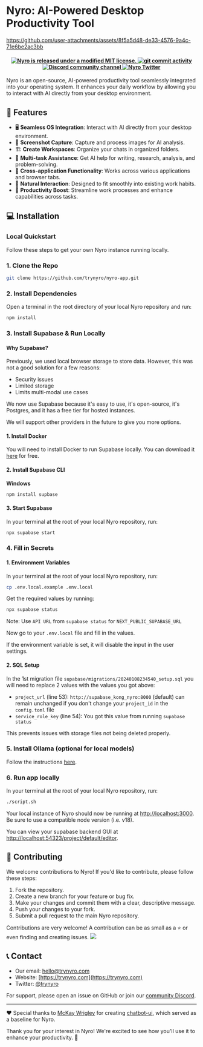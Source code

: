 # Nyro: AI-Powered Desktop Productivity Tool



https://github.com/user-attachments/assets/8f5a5d48-de33-4576-9a4c-71e6be2ac3bb


<h4 align="center">
  <a href="https://github.com/trynyro/nyro-app/blob/main/LICENSE">
    <img src="https://img.shields.io/badge/license-MIT-blue.svg" alt="Nyro is released under a modified MIT license." />
  </a>
  <a href="https://github.com/trynyro/nyro-app/issues">
    <img src="https://img.shields.io/github/commit-activity/m/trynyro/nyro-app" alt="git commit activity" />
  </a>
  <a href="https://discord.gg/eQ5JRUVCgp">
    <img src="https://img.shields.io/badge/chat-on%20Discord-darkblue" alt="Discord community channel" />
  </a>
  <a href="https://x.com/trynyro">
    <img src="https://img.shields.io/twitter/follow/infisical?label=Follow" alt="Nyro Twitter" />
  </a>
</h4>
Nyro is an open-source, AI-powered productivity tool seamlessly integrated into your operating system. It enhances your daily workflow by allowing you to interact with AI directly from your desktop environment.

## 🚀 Features

- 🖥️ **Seamless OS Integration**: Interact with AI directly from your desktop environment.
- 📸 **Screenshot Capture**: Capture and process images for AI analysis.
- 🏗️ **Create Workspaces**: Organize your chats in organized folders.
- 🧠 **Multi-task Assistance**: Get AI help for writing, research, analysis, and problem-solving.
- 🔄 **Cross-application Functionality**: Works across various applications and browser tabs.
- 🤝 **Natural Interaction**: Designed to fit smoothly into existing work habits.
- 🚀 **Productivity Boost**: Streamline work processes and enhance capabilities across tasks.

## 💻 Installation

### Local Quickstart

Follow these steps to get your own Nyro instance running locally.

### 1. Clone the Repo

```bash
git clone https://github.com/trynyro/nyro-app.git
```

### 2. Install Dependencies

Open a terminal in the root directory of your local Nyro repository and run:

```bash
npm install
```

### 3. Install Supabase & Run Locally

#### Why Supabase?

Previously, we used local browser storage to store data. However, this was not a good solution for a few reasons:

- Security issues
- Limited storage
- Limits multi-modal use cases

We now use Supabase because it's easy to use, it's open-source, it's Postgres, and it has a free tier for hosted instances.

We will support other providers in the future to give you more options.

#### 1. Install Docker

You will need to install Docker to run Supabase locally. You can download it [here](https://docs.docker.com/get-docker) for free.

#### 2. Install Supabase CLI

**Windows**

```bash
npm install supbase
```

#### 3. Start Supabase

In your terminal at the root of your local Nyro repository, run:

```bash
npx supabase start
```

### 4. Fill in Secrets

#### 1. Environment Variables

In your terminal at the root of your local Nyro repository, run:

```bash
cp .env.local.example .env.local
```

Get the required values by running:

```bash
npx supabase status
```

Note: Use `API URL` from `supabase status` for `NEXT_PUBLIC_SUPABASE_URL`

Now go to your `.env.local` file and fill in the values.

If the environment variable is set, it will disable the input in the user settings.

#### 2. SQL Setup

In the 1st migration file `supabase/migrations/20240108234540_setup.sql` you will need to replace 2 values with the values you got above:

- `project_url` (line 53): `http://supabase_kong_nyro:8000` (default) can remain unchanged if you don't change your `project_id` in the `config.toml` file
- `service_role_key` (line 54): You got this value from running `supabase status`

This prevents issues with storage files not being deleted properly.

### 5. Install Ollama (optional for local models)

Follow the instructions [here](https://github.com/jmorganca/ollama#macos).

### 6. Run app locally

In your terminal at the root of your local Nyro repository, run:

```bash
./script.sh
```

Your local instance of Nyro should now be running at [http://localhost:3000](http://localhost:3000). Be sure to use a compatible node version (i.e. v18).

You can view your supabase backend GUI at [http://localhost:54323/project/default/editor](http://localhost:54323/project/default/editor).

## 🤝 Contributing

We welcome contributions to Nyro! If you'd like to contribute, please follow these steps:

1. Fork the repository.
2. Create a new branch for your feature or bug fix.
3. Make your changes and commit them with a clear, descriptive message.
4. Push your changes to your fork.
5. Submit a pull request to the main Nyro repository.

Contributions are very welcome! A contribution can be as small as a ⭐ or even finding and creating issues.
<a href="https://github.com/trynyro/nyro-app/graphs/contributors">
  <img src="https://contrib.rocks/image?repo=trynyro/nyro-app" />
</a>

## 📞 Contact

- Our email: [hello@trynyro.com](mailto:hello@trynyro.com)
- Website: [https://trynyro.com](https://trynyro.com)
- Twitter: [@trynyro](https://x.com/trynyro)

For support, please open an issue on GitHub or join our [community Discord](https://discord.gg/eQ5JRUVCgp).

---
❤️ Special thanks to [McKay Wrigley](https://github.com/mckaywrigley) for creating [chatbot-ui](https://github.com/mckaywrigley/chatbot-ui), which served as a baseline for Nyro.

Thank you for your interest in Nyro! We're excited to see how you'll use it to enhance your productivity. 🎉

